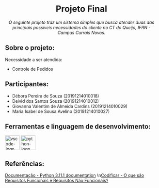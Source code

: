 <h1 align="center">Projeto Final</h1>
<p align="center"><i>O seguinte projeto traz um sistema simples que busca atender duas das principais possíveis necessidades do cliente no CT do Queijo, IFRN - Campus Currais Novos.</i></p>

##  Sobre o projeto:

Necessidade a ser atendida:
<ul>
<li>Controle de Pedidos</li>
</ul>

##  Participantes:

<ul>
<li>Débora Pereira de Souza (20191214010018)</li>
<li>Deivid dos Santos Souza (20191214010012)</li>
<li>Giovanna Valentim de Almeida Cardins (20191214010029)</li>
<li>Maria Isabel de Sousa Avelino (20191214010027)</li>
</ul>

##  Ferramentas e linguagem de desenvolvimento:

<p display="inline-block">
  <img width="48" src="https://upload.wikimedia.org/wikipedia/commons/thumb/9/9a/Visual_Studio_Code_1.35_icon.svg/2048px-Visual_Studio_Code_1.35_icon.svg.png" alt="vscode-logo"/>
  <img width="48" src="https://upload.wikimedia.org/wikipedia/commons/archive/c/c3/20220821155028%21Python-logo-notext.svg" alt="python-logo"/>
</p>

<h2>Referências:</h2>

[Documentação - Python 3.11.1 documentation](https://docs.python.org/3/)
\n[Codificar - O que são Requisitos Funcionais e Requisitos Não Funcionais?](https://codificar.com.br/requisitos-funcionais-nao-funcionais/)
